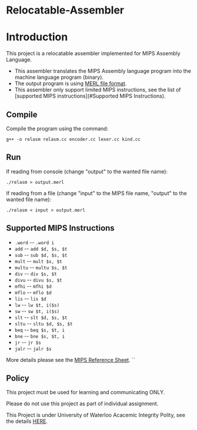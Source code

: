 # Relocatable-Assembler

Introduction
============

This project is a relocatable assembler implemented for MIPS Assembly Language.

* This assembler translates the MIPS Assembly language program into the machine language program (binary).
* The output program is using [MERL file format](https://www.student.cs.uwaterloo.ca/~cs241/merl/merl.html).
* This assembler only support limited MIPS instructions, see the list of [supported MIPS instructions](#Supported MIPS Instructions).


Compile
-------

Compile the program using the command:

```
g++ -o relasm relasm.cc encoder.cc lexer.cc kind.cc
```

Run
---

If reading from console (change "output" to the wanted file name):

```
./relasm > output.merl
```

If reading from a file (change "input" to the MIPS file name, "output" to the wanted file name):
```
./relasm < input > output.merl
```

Supported MIPS Instructions
---------------------------

* `.word` -- `.word i`
* `add` -- `add $d, $s, $t`
* `sub` -- `sub $d, $s, $t`
* `mult` -- `mult $s, $t`
* `multu` -- `multu $s, $t`
* `div` -- `div $s, $t`
* `divu` -- `divu $s, $t`
* `mfhi` -- `mfhi $d`
* `mflo` -- `mflo $d`
* `lis` -- `lis $d`
* `lw` -- `lw $t, i($s)`
* `sw` -- `sw $t, i($s)`
* `slt` -- `slt $d, $s, $t`
* `sltu` -- `sltu $d, $s, $t`
* `beq` -- `beq $s, $t, i`
* `bne` -- `bne $s, $t, i`
* `jr` -- `jr $s`
* `jalr` -- `jalr $s`

More details please see the [MIPS Reference Sheet](https://www.student.cs.uwaterloo.ca/~cs241/mips/mipsref.pdf).
``

Policy
------

This project must be used for learning and communicating ONLY.

Please do not use this project as part of individual assignment.

This Project is under University of Waterloo Acacemic Integrity Polity, see the details [HERE](https://www.student.cs.uwaterloo.ca/~cs241/#cheating).
